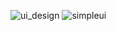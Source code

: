 ![ui_design](https://github.com/Ouma254/SimpleUIDemo/assets/100923180/754db5f8-6e67-4228-ab1a-a0c61bb4d518)
![simpleui](https://github.com/Ouma254/SimpleUIDemo/assets/100923180/a5de8c1d-b55e-4646-bcc4-572f55b27af0)
